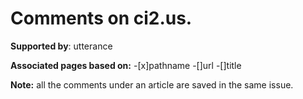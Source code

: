 # Comments on ci2.us.

**Supported by**: utterance

**Associated pages based on:** -[x]pathname  -[]url   -[]title

**Note:** all the comments under an article are saved in the same issue.

